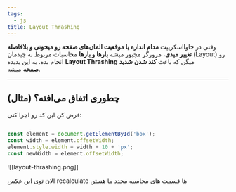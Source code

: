 ```yaml
---
tags:
  - js
title: Layout Thrashing
---
```


وقتی در جاوااسکریپت **مدام اندازه یا موقعیت المان‌های صفحه رو میخونی و بلافاصله تغییر میدی**، مرورگر مجبور میشه **بارها و بارها** محاسبات مربوط به چیدمان (Layout) رو انجام بده. به این پدیده **Layout Thrashing** میگن که باعث **کند شدن شدید صفحه** میشه.

---

## **چطوری اتفاق می‌افته؟ (مثال)**

فرض کن این کد رو اجرا کنی:


~~~javascript

const element = document.getElementById('box');
const width = element.offsetWidth; 
element.style.width = width + 10 + 'px'; 
const newWidth = element.offsetWidth;
~~~

![[layout-thrashing.png]]

 الان توی این عکس recalculate ها قسمت های  محاسبه مجدد ما هستن